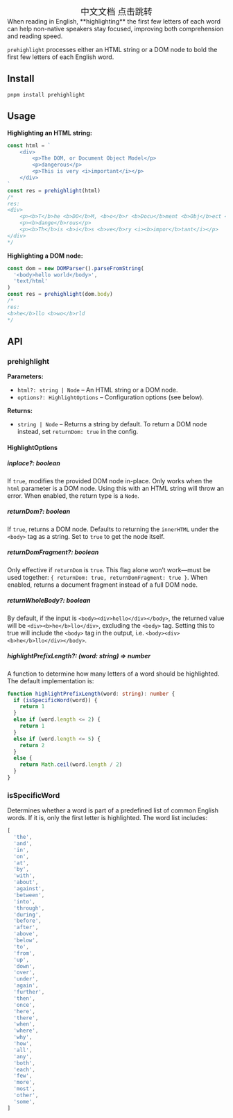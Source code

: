 <div style="text-align:center; font-size:20px;"><a src="./README-zh.md">中文文档 点击跳转</a></div>
When reading in English, **highlighting** the first few letters of each word can help non-native speakers stay focused, improving both comprehension and reading speed.

`prehighlight` processes either an HTML string or a DOM node to bold the first few letters of each English word.

## Install

```shell
pnpm install prehighlight
```

## Usage

**Highlighting an HTML string:**

```typescript
const html = `
    <div>
        <p>The DOM, or Document Object Model</p>
        <p>dangerous</p>
        <p>This is very <i>important</i></p>
    </div>
`
const res = prehighlight(html)
/*
res:
<div>
    <p><b>T</b>he <b>DO</b>M, <b>o</b>r <b>Docu</b>ment <b>Obj</b>ect <b>Mo</b>del</p>
    <p><b>dange</b>rous</p>
    <p><b>Th</b>is <b>i</b>s <b>ve</b>ry <i><b>impor</b>tant</i></p>
</div>
*/
```

**Highlighting a DOM node:**

```typescript
const dom = new DOMParser().parseFromString(
  '<body>hello world</body>',
  'text/html'
)
const res = prehighlight(dom.body)
/*
res:
<b>he</b>llo <b>wo</b>rld
*/
```

## API

### prehighlight

**Parameters:**

- `html?: string | Node` – An HTML string or a DOM node.
- `options?: HighlightOptions` – Configuration options (see below).

**Returns:**

- `string | Node` – Returns a string by default. To return a DOM node instead, set `returnDom: true` in the config.

#### HighlightOptions

##### inplace?: boolean

If `true`, modifies the provided DOM node in-place. Only works when the `html` parameter is a DOM node. Using this with an HTML string will throw an error. When enabled, the return type is a `Node`.

##### returnDom?: boolean

If `true`, returns a DOM node. Defaults to returning the `innerHTML` under the `<body>` tag as a string. Set to `true` to get the node itself.

##### returnDomFragment?: boolean

Only effective if `returnDom` is `true`. This flag alone won’t work—must be used together: `{ returnDom: true, returnDomFragment: true }`. When enabled, returns a document fragment instead of a full DOM node.

##### returnWholeBody?: boolean

By default, if the input is `<body><div>hello</div></body>`, the returned value will be `<div><b>he</b>llo</div>`, excluding the `<body>` tag. Setting this to true will include the `<body>` tag in the output, i.e. `<body><div><b>he</b>llo</div></body>`.

##### highlightPrefixLength?: (word: string) => number

A function to determine how many letters of a word should be highlighted. The default implementation is:

```typescript
function highlightPrefixLength(word: string): number {
  if (isSpecificWord(word)) {
    return 1
  }
  else if (word.length <= 2) {
    return 1
  }
  else if (word.length <= 5) {
    return 2
  }
  else {
    return Math.ceil(word.length / 2)
  }
}
```

### isSpecificWord

Determines whether a word is part of a predefined list of common English words. If it is, only the first letter is highlighted. The word list includes:

```typescript
[
  'the',
  'and',
  'in',
  'on',
  'at',
  'by',
  'with',
  'about',
  'against',
  'between',
  'into',
  'through',
  'during',
  'before',
  'after',
  'above',
  'below',
  'to',
  'from',
  'up',
  'down',
  'over',
  'under',
  'again',
  'further',
  'then',
  'once',
  'here',
  'there',
  'when',
  'where',
  'why',
  'how',
  'all',
  'any',
  'both',
  'each',
  'few',
  'more',
  'most',
  'other',
  'some',
]
```
